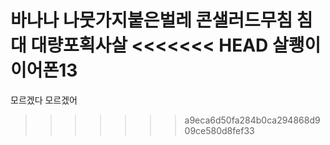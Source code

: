 바나나
나뭇가지붙은벌레
콘샐러드무침
침대
대량포획사살
<<<<<<< HEAD
살쾡이
이어폰13
=======

모르겠다 모르겠어
>>>>>>> a9eca6d50fa284b0ca294868d909ce580d8fef33
